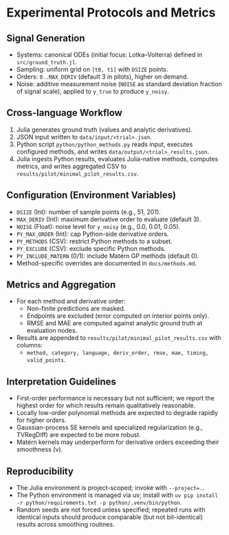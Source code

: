# Experimental Protocols and Metrics

## Signal Generation
- Systems: canonical ODEs (initial focus: Lotka–Volterra) defined in `src/ground_truth.jl`.
- Sampling: uniform grid on `[t0, t1]` with `DSIZE` points.
- Orders: `0..MAX_DERIV` (default 3 in pilots), higher on demand.
- Noise: additive measurement noise (`NOISE` as standard deviation fraction of signal scale), applied to `y_true` to produce `y_noisy`.

## Cross-language Workflow
1. Julia generates ground truth (values and analytic derivatives).
2. JSON input written to `data/input/<trial>.json`.
3. Python script `python/python_methods.py` reads input, executes configured methods, and writes `data/output/<trial>_results.json`.
4. Julia ingests Python results, evaluates Julia-native methods, computes metrics, and writes aggregated CSV to `results/pilot/minimal_pilot_results.csv`.

## Configuration (Environment Variables)
- `DSIZE` (Int): number of sample points (e.g., 51, 201).
- `MAX_DERIV` (Int): maximum derivative order to evaluate (default 3).
- `NOISE` (Float): noise level for `y_noisy` (e.g., 0.0, 0.01, 0.05).
- `PY_MAX_ORDER` (Int): cap Python-side derivative orders.
- `PY_METHODS` (CSV): restrict Python methods to a subset.
- `PY_EXCLUDE` (CSV): exclude specific Python methods.
- `PY_INCLUDE_MATERN` (0/1): include Matérn GP methods (default 0).
- Method-specific overrides are documented in `docs/methods.md`.

## Metrics and Aggregation
- For each method and derivative order:
  - Non-finite predictions are masked.
  - Endpoints are excluded (error computed on interior points only).
  - RMSE and MAE are computed against analytic ground truth at evaluation nodes.
- Results are appended to `results/pilot/minimal_pilot_results.csv` with columns:
  - `method, category, language, deriv_order, rmse, mae, timing, valid_points`.

## Interpretation Guidelines
- First-order performance is necessary but not sufficient; we report the highest order for which results remain qualitatively reasonable.
- Locally low-order polynomial methods are expected to degrade rapidly for higher orders.
- Gaussian-process SE kernels and specialized regularization (e.g., TVRegDiff) are expected to be more robust.
- Matérn kernels may underperform for derivative orders exceeding their smoothness (ν).

## Reproducibility
- The Julia environment is project-scoped; invoke with `--project=.`.
- The Python environment is managed via uv; install with `uv pip install -r python/requirements.txt -p python/.venv/bin/python`.
- Random seeds are not forced unless specified; repeated runs with identical inputs should produce comparable (but not bit-identical) results across smoothing routines.
